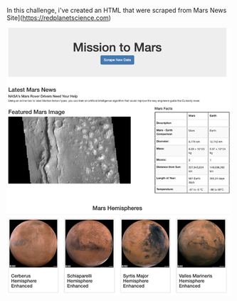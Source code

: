 In this challenge, i've created an HTML that were scraped from Mars News Site](https://redplanetscience.com)

![final_app_part1.png](Images/final_app.png)

